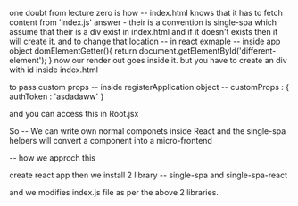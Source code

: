 one doubt from lecture zero is how -- index.html knows that it has to fetch content from 'index.js'
answer - their is a convention is single-spa which assume that their is a div exist in index.html and if it doesn't exists then it will create it. and to change that location -- in react exmaple -- inside app object 
domElementGetter(){
    return document.getElementById('different-element');
}
now our render out goes inside it. but you have to create an div with id inside index.html

to pass custom props -- inside registerApplication object -- customProps : {
    authToken : 'asdadaww'
}

and you can access this in Root.jsx

So -- We can write own normal componets inside React and the single-spa helpers will convert a component into a micro-frontend

-- how we approch this

create react app
then we install 2 library -- single-spa and single-spa-react

and we modifies index.js file as per the above 2 libraries.